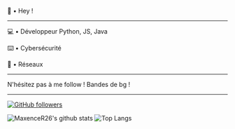 🌴 • Hey !

---

💻 • Développeur Python, JS, Java

⌨️ • Cybersécurité

📱 • Réseaux

---

N'hésitez pas à me follow !
Bandes de bg !

---

[![GitHub followers](https://img.shields.io/github/followers/MaxenceR26?label=Follow&color=dark&style=square&logo=GitHub)](https://github.com/MaxenceR26/?tab=follow)

![MaxenceR26's github stats](https://github-readme-stats.vercel.app/api?username=MaxenceR26&show_icons=true&hide_border=true&theme=dark&cache_seconds=1800&include_all_commits=true&count_private=true&line_height=24px)
![Top Langs](https://github-readme-stats.vercel.app/api/top-langs/?username=MaxenceR26&layout=compact&theme=dark&cache_seconds=1800&langs_count=1000&hide_border=true)
